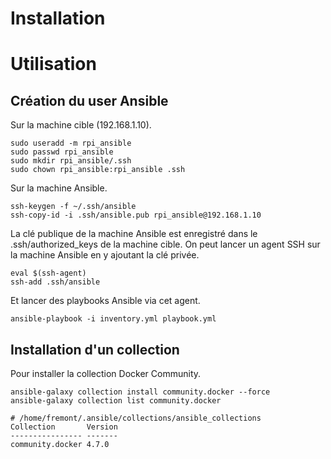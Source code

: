 
# Installation


# Utilisation

## Création du user Ansible

Sur la machine cible (192.168.1.10).

```
sudo useradd -m rpi_ansible
sudo passwd rpi_ansible
sudo mkdir rpi_ansible/.ssh
sudo chown rpi_ansible:rpi_ansible .ssh
```

Sur la machine Ansible.

```
ssh-keygen -f ~/.ssh/ansible
ssh-copy-id -i .ssh/ansible.pub rpi_ansible@192.168.1.10
```

La clé publique de la machine Ansible est enregistré dans le .ssh/authorized_keys de la machine cible. On peut lancer un agent SSH sur la machine Ansible en y ajoutant la clé privée.

```
eval $(ssh-agent)
ssh-add .ssh/ansible
```

Et lancer des playbooks Ansible via cet agent.

```
ansible-playbook -i inventory.yml playbook.yml
```

## Installation d'un collection

Pour installer la collection Docker Community.

```
ansible-galaxy collection install community.docker --force
ansible-galaxy collection list community.docker

# /home/fremont/.ansible/collections/ansible_collections
Collection       Version
---------------- -------
community.docker 4.7.0  
```




